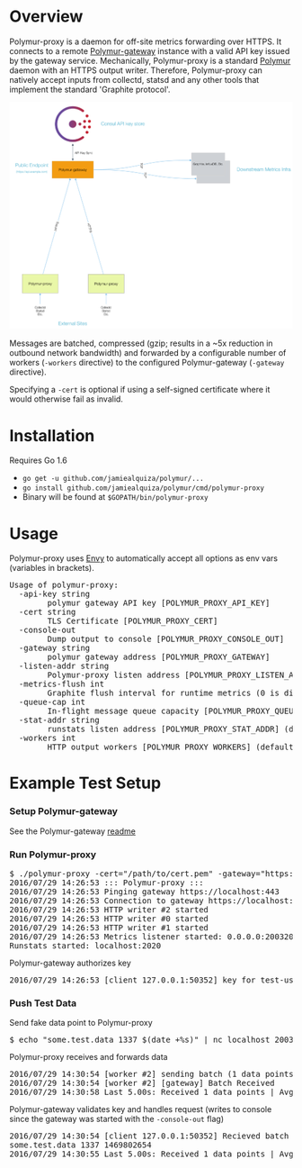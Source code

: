 # Overview

Polymur-proxy is a daemon for off-site metrics forwarding over HTTPS. It connects to a remote [Polymur-gateway](https://github.com/jamiealquiza/polymur/tree/master/cmd/polymur-gateway) instance with a valid API key issued by the gateway service. Mechanically, Polymur-proxy is a standard [Polymur](https://github.com/jamiealquiza/polymur) daemon with an HTTPS output writer. Therefore, Polymur-proxy can natively accept inputs from collectd, statsd and any other tools that implement the standard 'Graphite protocol'.

![ScreenShot](https://raw.githubusercontent.com/jamiealquiza/catpics/master/polymur-proxy-gateway.png)

Messages are batched, compressed (gzip; results in a ~5x reduction in outbound network bandwidth) and forwarded by a configurable number of workers (`-workers` directive) to the configured Polymur-gateway (`-gateway` directive).

Specifying a `-cert` is optional if using a self-signed certificate where it would otherwise fail as invalid.

# Installation

Requires Go 1.6

- `go get -u github.com/jamiealquiza/polymur/...`
- `go install github.com/jamiealquiza/polymur/cmd/polymur-proxy`
- Binary will be found at `$GOPATH/bin/polymur-proxy`

# Usage

Polymur-proxy uses [Envy](https://github.com/jamiealquiza/envy) to automatically accept all options as env vars (variables in brackets).

<pre>
Usage of polymur-proxy:
  -api-key string
        polymur gateway API key [POLYMUR_PROXY_API_KEY]
  -cert string
        TLS Certificate [POLYMUR_PROXY_CERT]
  -console-out
        Dump output to console [POLYMUR_PROXY_CONSOLE_OUT]
  -gateway string
        polymur gateway address [POLYMUR_PROXY_GATEWAY]
  -listen-addr string
        Polymur-proxy listen address [POLYMUR_PROXY_LISTEN_ADDR] (default "0.0.0.0:2003")
  -metrics-flush int
        Graphite flush interval for runtime metrics (0 is disabled) [POLYMUR_PROXY_METRICS_FLUSH]
  -queue-cap int
        In-flight message queue capacity [POLYMUR_PROXY_QUEUE_CAP] (default 32768)
  -stat-addr string
        runstats listen address [POLYMUR_PROXY_STAT_ADDR] (default "localhost:2020")
  -workers int
        HTTP output workers [POLYMUR_PROXY_WORKERS] (default 3)
</pre>

# Example Test Setup

### Setup Polymur-gateway
See the Polymur-gateway [readme](https://github.com/jamiealquiza/polymur/tree/master/cmd/polymur-gateway)

### Run Polymur-proxy
<pre>
$ ./polymur-proxy -cert="/path/to/cert.pem" -gateway="https://localhost:443" -api-key="test-key" -stat-addr="localhost:2021"
2016/07/29 14:26:53 ::: Polymur-proxy :::
2016/07/29 14:26:53 Pinging gateway https://localhost:443
2016/07/29 14:26:53 Connection to gateway https://localhost:443 successful
2016/07/29 14:26:53 HTTP writer #2 started
2016/07/29 14:26:53 HTTP writer #0 started
2016/07/29 14:26:53 HTTP writer #1 started
2016/07/29 14:26:53 Metrics listener started: 0.0.0.0:20032016/07/29 14:26:53
Runstats started: localhost:2020
</pre>

Polymur-gateway authorizes key
<pre>
2016/07/29 14:26:53 [client 127.0.0.1:50352] key for test-user is valid
</pre>

### Push Test Data
Send fake data point to Polymur-proxy
<pre>
$ echo "some.test.data 1337 $(date +%s)" | nc localhost 2003
</pre>

Polymur-proxy receives and forwards data
<pre>
2016/07/29 14:30:54 [worker #2] sending batch (1 data points)
2016/07/29 14:30:54 [worker #2] [gateway] Batch Received
2016/07/29 14:30:58 Last 5.00s: Received 1 data points | Avg: 0.20/sec.
</pre>

Polymur-gateway validates key and handles request (writes to console since the gateway was started with the `-console-out` flag)
<pre>
2016/07/29 14:30:54 [client 127.0.0.1:50352] Recieved batch from from test-user
some.test.data 1337 1469802654
2016/07/29 14:30:55 Last 5.00s: Received 1 data points | Avg: 0.20/sec.
</pre>


